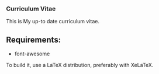 ### Curriculum Vitae

This is My up-to date curriculum vitae.

## Requirements:
 - font-awesome

To build it, use a LaTeX distribution, preferably with XeLaTeX.

